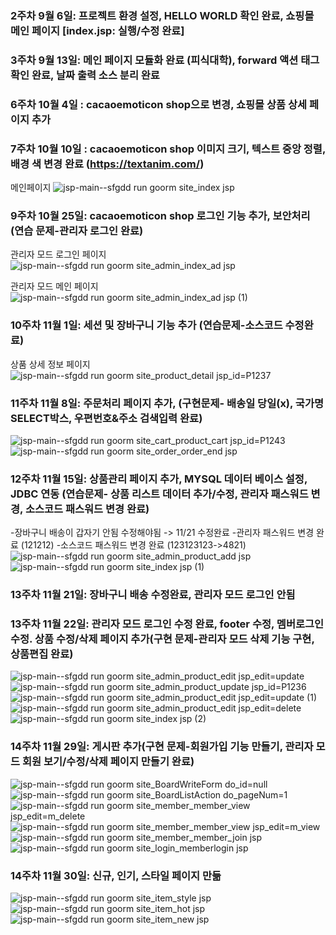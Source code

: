 
### 2주차 9월 6일: 프로젝트 환경 설정, HELLO WORLD 확인 완료, 쇼핑몰 메인 페이지 [index.jsp: 실행/수정 완료]
### 3주차 9월 13일: 메인 페이지 모듈화 완료 (피식대학),  forward 액션 태그 확인 완료, 날짜 출력 소스 분리 완료
### 6주차 10월 4일 : cacaoemoticon shop으로 변경, 쇼핑몰 상품 상세 페이지 추가 
### 7주차 10월 10일 : cacaoemoticon shop 이미지 크기, 텍스트 중앙 정렬, 배경 색 변경 완료 (https://textanim.com/)
메인페이지
![jsp-main--sfgdd run goorm site_index jsp](https://github.com/apoolthebreeze/SERVLET_PDY/assets/112855245/934674d9-4e70-499e-b08b-68fe60af588a)


### 9주차 10월 25일: cacaoemoticon shop 로그인 기능 추가, 보안처리 (연습 문제-관리자 로그인 완료)
관리자 모드 로그인 페이지
![jsp-main--sfgdd run goorm site_admin_index_ad jsp](https://github.com/apoolthebreeze/SERVLET_PDY/assets/112855245/c67d20b6-b469-4d05-8f8f-832b43226866)

관리자 모드 메인 페이지
![jsp-main--sfgdd run goorm site_admin_index_ad jsp (1)](https://github.com/apoolthebreeze/SERVLET_PDY/assets/112855245/dc37222c-a939-4a99-a2bc-84fb4b644169)

### 10주차 11월 1일: 세션 및 장바구니 기능 추가 (연습문제-소스코드 수정완료)
상품 상세 정보 페이지
![jsp-main--sfgdd run goorm site_product_detail jsp_id=P1237](https://github.com/apoolthebreeze/SERVLET_PDY/assets/112855245/c34204c0-5e9b-479d-825a-317859f6bf29)

### 11주차 11월 8일: 주문처리 페이지 추가, (구현문제- 배송일 당일(x), 국가명 SELECT박스, 우편번호&주소 검색입력 완료)
![jsp-main--sfgdd run goorm site_cart_product_cart jsp_id=P1243](https://github.com/apoolthebreeze/SERVLET_PDY/assets/112855245/51ad4bd7-194c-4270-af69-ce5b03461c0f)
![jsp-main--sfgdd run goorm site_order_order_end jsp](https://github.com/apoolthebreeze/SERVLET_PDY/assets/112855245/f62c36be-255a-45de-a338-18e479137c1e)

### 12주차 11월 15일: 상품관리 페이지 추가, MYSQL 데이터 베이스 설정, JDBC 연동 (연습문제- 상품 리스트 데이터 추가/수정, 관리자 패스워드 변경, 소스코드 패스워드 변경 완료) 
-장바구니 배송이 갑자기 안됨 수정해야됨 -> 11/21 수정완료
-관리자 패스워드 변경 완료 (121212)
-소스코드 패스워드 변경 완료 (123123123->4821)
![jsp-main--sfgdd run goorm site_admin_product_add jsp](https://github.com/apoolthebreeze/SERVLET_PDY/assets/112855245/278081fe-2664-4498-ab80-6bcf3955addc)
![jsp-main--sfgdd run goorm site_index jsp (1)](https://github.com/apoolthebreeze/SERVLET_PDY/assets/112855245/f1c77d4b-e0c3-4fb9-8e8e-205718adc1e6)

### 13주차 11월 21일: 장바구니 배송 수정완료, 관리자 모드 로그인 안됨

### 13주차 11월 22일: 관리자 모드 로그인 수정 완료, footer 수정, 멤버로그인 수정. 상품 수정/삭제 페이지 추가(구현 문제-관리자 모드 삭제 기능 구현, 상품편집 완료)
![jsp-main--sfgdd run goorm site_admin_product_edit jsp_edit=update](https://github.com/apoolthebreeze/SERVLET_PDY/assets/112855245/8bea7de3-d6dd-4243-a1fb-e1fe3cbba08e)
![jsp-main--sfgdd run goorm site_admin_product_update jsp_id=P1236](https://github.com/apoolthebreeze/SERVLET_PDY/assets/112855245/333f7153-b48c-476c-a676-a2f3f8f4a0aa)
![jsp-main--sfgdd run goorm site_admin_product_edit jsp_edit=update (1)](https://github.com/apoolthebreeze/SERVLET_PDY/assets/112855245/7c8b3c8b-c116-4f0d-bbde-ce73d299ca39)
![jsp-main--sfgdd run goorm site_admin_product_edit jsp_edit=delete](https://github.com/apoolthebreeze/SERVLET_PDY/assets/112855245/912ff657-8726-4cc0-92ef-d9865f0f6ef9)
![jsp-main--sfgdd run goorm site_index jsp (2)](https://github.com/apoolthebreeze/SERVLET_PDY/assets/112855245/0c737a82-e6d0-4ce9-b640-0d0993aa41b4)


### 14주차 11월 29일: 게시판 추가(구현 문제-회원가입 기능 만들기, 관리자 모드 회원 보기/수정/삭제 페이지 만들기 완료)
![jsp-main--sfgdd run goorm site_BoardWriteForm do_id=null](https://github.com/apoolthebreeze/SERVLET_PDY/assets/112855245/81cf2b0b-c31d-411c-ba72-0a7d95efa6bd)
![jsp-main--sfgdd run goorm site_BoardListAction do_pageNum=1](https://github.com/apoolthebreeze/SERVLET_PDY/assets/112855245/aeed6391-deaa-47df-8dcd-e07f2cee1985)
![jsp-main--sfgdd run goorm site_member_member_view jsp_edit=m_delete](https://github.com/apoolthebreeze/SERVLET_PDY/assets/112855245/369acd98-b619-4eca-bc0c-e38a4f8b9090)
![jsp-main--sfgdd run goorm site_member_member_view jsp_edit=m_view](https://github.com/apoolthebreeze/SERVLET_PDY/assets/112855245/5a958f56-8937-494a-8c22-283e71c729e9)
![jsp-main--sfgdd run goorm site_member_member_join jsp](https://github.com/apoolthebreeze/SERVLET_PDY/assets/112855245/c13713fc-00c1-4736-8a27-411b8bd93c97)
![jsp-main--sfgdd run goorm site_login_memberlogin jsp](https://github.com/apoolthebreeze/SERVLET_PDY/assets/112855245/5b6d91be-38d2-4473-afbf-31dfa534a6e5)


### 14주차 11월 30일: 신규, 인기, 스타일 페이지 만듦
![jsp-main--sfgdd run goorm site_item_style jsp](https://github.com/apoolthebreeze/SERVLET_PDY/assets/112855245/871cdace-a2cd-4d0a-a1fb-622c57519417)
![jsp-main--sfgdd run goorm site_item_hot jsp](https://github.com/apoolthebreeze/SERVLET_PDY/assets/112855245/6fd39b39-4e3e-4a02-98d2-fbedd7545ac7)
![jsp-main--sfgdd run goorm site_item_new jsp](https://github.com/apoolthebreeze/SERVLET_PDY/assets/112855245/c234f7f1-edfd-40e1-82a6-616472f99170)

